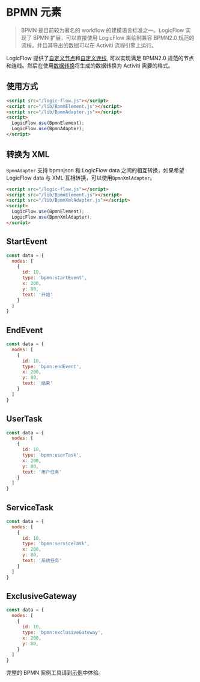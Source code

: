 # BPMN 元素

> BPMN 是目前较为著名的 workflow 的建模语言标准之一。LogicFlow 实现了 BPMN 扩展，可以直接使用 LogicFlow 来绘制兼容 BPMN2.0 规范的流程，并且其导出的数据可以在 Activiti 流程引擎上运行。

LogicFlow 提供了[自定义节点](../advance/customNode)和[自定义连线](../advance/customEdge), 可以实现满足 BPMN2.0 规范的节点和连线。然后在使用[数据转换](../extension/adapter)将生成的数据转换为 Activiti 需要的格式。

## 使用方式

```html
<script src="/logic-flow.js"></script>
<script src="/lib/BpmnElement.js"></script>
<script src="/lib/BpmnAdapter.js"></script>
<script>
  LogicFlow.use(BpmnElement);
  LogicFlow.use(BpmnAdapter);
</script>
```

<example href="/examples/#/extension/bpmn-elements" :height="360"></example>

## 转换为 XML

`BpmnAdapter` 支持 bpmnjson 和 LogicFlow data 之间的相互转换，如果希望 LogicFlow data 与 XML 互相转换，可以使用`BpmnXmlAdapter`。

```html
<script src="/logic-flow.js"></script>
<script src="/lib/BpmnElement.js"></script>
<script src="/lib/BpmnXmlAdapter.js"></script>
<script>
  LogicFlow.use(BpmnElement);
  LogicFlow.use(BpmnXmlAdapter);
</script>
```

## StartEvent

```js
const data = {
  nodes: [
    {
      id: 10,
      type: 'bpmn:startEvent',
      x: 200,
      y: 80,
      text: '开始'
    }
  ]
}
```

## EndEvent

```js
const data = {
  nodes: [
    {
      id: 10,
      type: 'bpmn:endEvent',
      x: 200,
      y: 80,
      text: '结束'
    }
  ]
}
```

## UserTask

```js
const data = {
  nodes: [
    {
      id: 10,
      type: 'bpmn:userTask',
      x: 200,
      y: 80,
      text: '用户任务'
    }
  ]
}
```

## ServiceTask

```js
const data = {
  nodes: [
    {
      id: 10,
      type: 'bpmn:serviceTask',
      x: 200,
      y: 80,
      text: '系统任务'
    }
  ]
}
```

## ExclusiveGateway

```js
const data = {
  nodes: [
    {
      id: 10,
      type: 'bpmn:exclusiveGateway',
      x: 200,
      y: 80,
    }
  ]
}
```

完整的 BPMN 案例工具请到[示例](/usage/bpmn.html)中体验。
